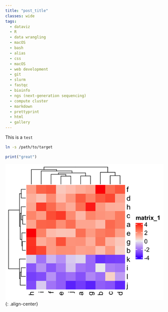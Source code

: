 ```yaml
---
title: "post_title"
classes: wide
tags:
  - dataviz
  - R
  - data wrangling
  - macOS
  - bash
  - alias
  - css
  - macOS
  - web development
  - git
  - slurm
  - fastqc
  - bioinfo
  - ngs (next-generation sequencing)
  - compute cluster
  - markdown
  - prettyprint
  - html
  - gallery
---
```


This is a `test`

```bash
ln -s /path/to/target
```

```r
print("great")
```

![heatmap1](/assets/images_post/20240608_heatmap1.png){: .align-center}